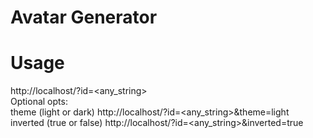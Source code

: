 # Avatar Generator
# Usage
http://localhost/?id=<any_string></br>
Optional opts:</br>
theme (light or dark) http://localhost/?id=<any_string>&theme=light</br>
inverted (true or false) http://localhost/?id=<any_string>&inverted=true
